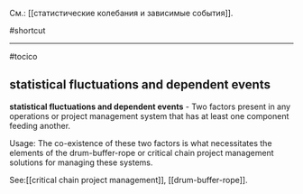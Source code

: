См.: [[статистические колебания и зависимые события]].

#shortcut




<hr/>

#tocico

## statistical fluctuations and dependent events

<b>statistical fluctuations and dependent events</b> - Two factors present in any operations or project management system that has at least one component feeding another. 


Usage: The co-existence of these two factors is what necessitates the elements of the drum-buffer-rope or critical chain project management solutions for managing these systems. 



See:[[critical chain project management]], [[drum-buffer-rope]].
